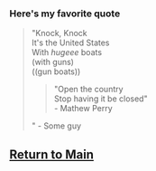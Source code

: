 ### Here's my favorite quote

> "Knock, Knock  
> It's the United States  
> With _hugeee_ boats  
> (with guns)  
> ((gun boats))  
> 
>> "Open the country  
>> Stop having it be closed"  
>> \- Mathew Perry   
>
> " \- Some guy  


## [Return to Main](https://github.com/KayvonPaygon/IT-1000-midterm-project)
